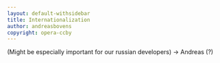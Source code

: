 ```yaml
---
layout: default-withsidebar
title: Internationalization
author: andreasbovens
copyright: opera-ccby
---
```


(Might be especially important for our russian developers) -> Andreas (?)
